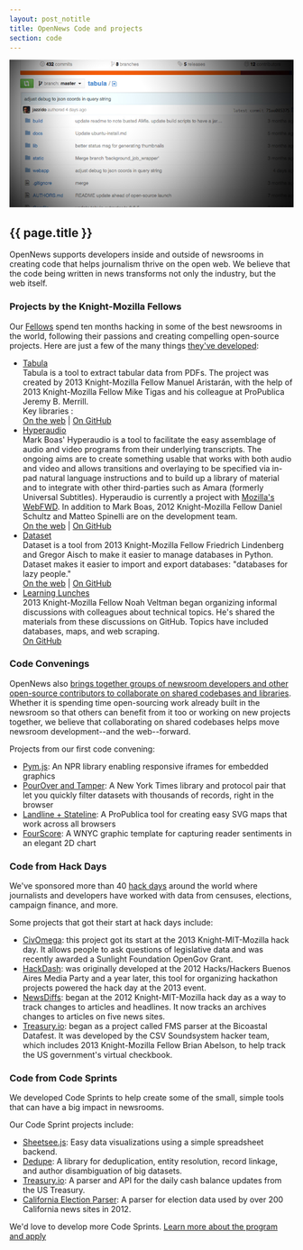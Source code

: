 ```yaml
---
layout: post_notitle
title: OpenNews Code and projects
section: code
---
```

<img src="/media/img/code.jpg" class="topline">

<h2>{{ page.title }}</h2>
<p class="bodybig">OpenNews supports developers inside and outside of newsrooms in creating code that helps journalism thrive on the open web. We believe that the code being written in news transforms not only the industry, but the web itself.</p>
<div id="fellowcode">
<h3>Projects by the Knight-Mozilla Fellows</h3>
<p>Our <a href="/fellowships/community.html">Fellows</a> spend ten months hacking in some of the best newsrooms in the world, following their passions and creating compelling open-source projects. Here are just a few of the many things <a href="https://github.com/opennews">they've developed</a>:</p>
<ul class="fellowcode">
<li><a href="http://tabula.nerdpower.org/" class="fellowhack">Tabula</a>
<br>Tabula is a tool to extract tabular data from PDFs. The project was created by 2013 Knight-Mozilla Fellow Manuel Aristarán, with the help of 2013 Knight-Mozilla Fellow Mike Tigas and his colleague at ProPublica Jeremy B. Merrill.
<br>Key libraries :
<br><a href="http://tabula.nerdpower.org/">On the web</a> | <a href="https://github.com/jazzido/tabula">On GitHub</a>
</li>
<li><a href="http://hyperaud.io/" class="fellowhack">Hyperaudio</a>
<br>Mark Boas' Hyperaudio is a tool to facilitate the easy assemblage of audio and video programs from their underlying transcripts. The ongoing aims are to create something usable that works with both audio and video and allows transitions and overlaying to be specified via in-pad natural language instructions and to build up a library of material and to integrate with other third-parties such as Amara (formerly Universal Subtitles). Hyperaudio is currently a project with <a href="https://webfwd.org/portfolio">Mozilla's WebFWD</a>. In addition to Mark Boas, 2012 Knight-Mozilla Fellow Daniel Schultz and Matteo Spinelli are on the development team.
<br><a href="http://hyperaud.io/">On the web</a> | <a href="https://github.com/hyperaudio-dev">On GitHub</a>
</li>

<li><a href="https://dataset.readthedocs.org/en/latest/" class="fellowhack">Dataset</a>
<br>Dataset is a tool from 2013 Knight-Mozilla Fellow Friedrich Lindenberg and Gregor Aisch to make it easier to manage databases in Python. Dataset makes it easier to import and export databases: "databases for lazy people."
<br><a href="https://dataset.readthedocs.org/en/latest/">On the web</a> | <a href="https://github.com/pudo/dataset">On GitHub</a>
</li>
<li><a href="https://github.com/veltman/learninglunches" class="fellowhack">Learning Lunches</a>
<br>2013 Knight-Mozilla Fellow Noah Veltman began organizing informal discussions with colleagues about technical topics. He's shared the materials from these discussions on GitHub. Topics have included databases, maps, and web scraping.
<br><a href="https://github.com/veltman/learninglunches">On GitHub</a>
</li>
</ul>
</div>

<h3>Code Convenings</h3>

OpenNews also <a href="https://source.opennews.org/en-US/articles/learned-first-convening/">brings together groups of newsroom developers and other open-source contributors to collaborate on shared codebases and libraries</a>. Whether it is spending time open-sourcing work already built in the newsroom so that others can benefit from it too or working on new projects together, we believe that collaborating on shared codebases helps move newsroom development--and the web--forward.

Projects from our first code convening:
<ul class="fellowcode">
<li><a href="https://source.opennews.org/en-US/articles/introducing-pym/" class="fellowhack">Pym.js</a>: An NPR library enabling responsive iframes for embedded graphics
<li><a href="https://source.opennews.org/en-US/articles/introducing-tamper-and-pourover/" class="fellowhack">PourOver and Tamper</a>: A New York Times library and protocol pair that let you quickly filter datasets with thousands of records, right in the browser
<li><a href="https://source.opennews.org/en-US/articles/introducing-landline-and-stateline/" class="fellowhack">Landline + Stateline</a>: A ProPublica tool for creating easy SVG maps that work across all browsers
<li><a href="https://source.opennews.org/en-US/articles/introducing-fourscore" class="fellowhack">FourScore</a>: A WNYC graphic template for capturing reader sentiments in an elegant 2D chart
</ul>

<h3>Code from Hack Days</h3>
We've sponsored more than 40 <a href="/hackdays.html">hack days</a> around the world where journalists and developers have worked with data from censuses, elections, campaign finance, and more.

Some projects that got their start at hack days include:
<ul class="fellowcode">
<li><a href="http://www.civomega.com/" class="fellowhack">CivOmega</a>: this project got its start at the 2013 Knight-MIT-Mozilla hack day. It allows people to ask questions of legislative data and was recently awarded a Sunlight Foundation OpenGov Grant.</li>
<li><a href="http://hackdash.org/" class="fellowhack">HackDash</a>: was originally developed at the 2012 Hacks/Hackers Buenos Aires Media Party and a year later, this tool for organizing hackathon projects powered the hack day at the 2013 event.</li>
<li><a href="http://newsdiffs.org/" class="fellowhack">NewsDiffs</a>: began at the 2012 Knight-MIT-Mozilla hack day as a way to track changes to articles and headlines. It now tracks an archives changes to articles on five news sites.</li>
<li><a href="http://treasury.io/" class="fellowhack">Treasury.io</a>: began as a project called FMS parser at the Bicoastal Datafest. It was developed by the CSV Soundsystem hacker team, which includes 2013 Knight-Mozilla Fellow Brian Abelson, to help track the US government's virtual checkbook.</li>
</ul>

<h3>Code from Code Sprints</h3>
We developed Code Sprints to help create some of the small, simple tools that can have a big impact in newsrooms.

<p>Our Code Sprint projects include:</p>
<ul class="fellowcode">
<li><a href="https://github.com/jlord/sheetsee.js" class="fellowhack">Sheetsee.js</a>: Easy data visualizations using a simple spreadsheet backend.
<li><a href="https://github.com/open-city/dedupe" class="fellowhack">Dedupe</a>: A library for deduplication, entity resolution, record linkage, and author disambiguation of big datasets.
<li><a href="http://treasury.io/" class="fellowhack">Treasury.io</a>: A parser and API for the daily cash balance updates from the US Treasury.
<li><a href="https://github.com/wnyc/election_california_2012" class="fellowhack">California Election Parser</a>: A parser for election data used by over 200 California news sites in 2012.
</ul>

We'd love to develop more Code Sprints. <a href="/codesprints.html">Learn more about the program and apply

